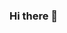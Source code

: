 ### Hi there 👋

<!--
**braismoure/braismoure** is a ✨ _special_ ✨ repository because its `README.md` (this file) appears on your GitHub profile.

Here are some ideas to get you started:


Hola Genio!!. Gracias por tu tiempo.
Excelente curso.
Saludos desde Argentina. 



- 🔭 I’m currently working on ...
- 🌱 I’m currently learning ...
- 👯 I’m looking to collaborate on ...
- 🤔 I’m looking for help with ...
- 💬 Ask me about ...
- 📫 How to reach me: ...
- 😄 Pronouns: ...
- ⚡ Fun fact: ...
-->
